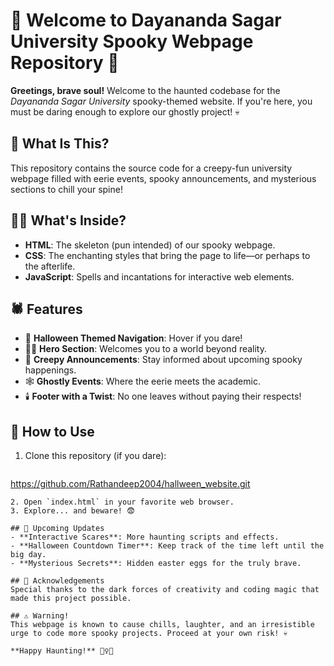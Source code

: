 # 🎃 Welcome to Dayananda Sagar University Spooky Webpage Repository 👻

**Greetings, brave soul!** Welcome to the haunted codebase for the *Dayananda Sagar University* spooky-themed website. If you're here, you must be daring enough to explore our ghostly project! 💀

## 📜 What Is This?
This repository contains the source code for a creepy-fun university webpage filled with eerie events, spooky announcements, and mysterious sections to chill your spine!

## 🧛‍♂️ What's Inside?
- **HTML**: The skeleton (pun intended) of our spooky webpage.
- **CSS**: The enchanting styles that bring the page to life—or perhaps to the afterlife.
- **JavaScript**: Spells and incantations for interactive web elements.

## 🕷️ Features
- 🎃 **Halloween Themed Navigation**: Hover if you dare!
- 🧙‍♂️ **Hero Section**: Welcomes you to a world beyond reality.
- 👀 **Creepy Announcements**: Stay informed about upcoming spooky happenings.
- 🕸️ **Ghostly Events**: Where the eerie meets the academic.
- 🕯️ **Footer with a Twist**: No one leaves without paying their respects!

## 🧟 How to Use
1. Clone this repository (if you dare):
   ```bash
 https://github.com/Rathandeep2004/hallween_website.git
   ```
2. Open `index.html` in your favorite web browser.
3. Explore... and beware! 😨

## 🦇 Upcoming Updates
- **Interactive Scares**: More haunting scripts and effects.
- **Halloween Countdown Timer**: Keep track of the time left until the big day.
- **Mysterious Secrets**: Hidden easter eggs for the truly brave.

## 🙏 Acknowledgements
Special thanks to the dark forces of creativity and coding magic that made this project possible.

## ⚠️ Warning!
This webpage is known to cause chills, laughter, and an irresistible urge to code more spooky projects. Proceed at your own risk! 💀

**Happy Haunting!** 🧙‍♀️🎃

